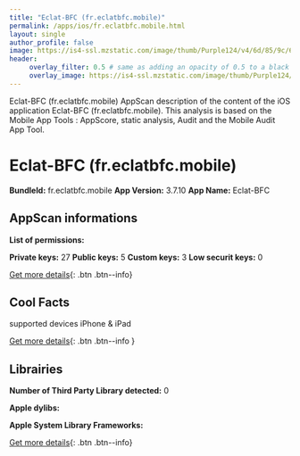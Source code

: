```yaml
---
title: "Eclat-BFC (fr.eclatbfc.mobile)"
permalink: /apps/ios/fr.eclatbfc.mobile.html
layout: single
author_profile: false
image: https://is4-ssl.mzstatic.com/image/thumb/Purple124/v4/6d/85/9c/6d859c88-5999-b236-d8a7-a88f33ed5cc4/AppIcon-0-0-1x_U007emarketing-0-0-0-10-85-220-0.png/512x512bb.jpg
header: 
     overlay_filter: 0.5 # same as adding an opacity of 0.5 to a black background
     overlay_image: https://is4-ssl.mzstatic.com/image/thumb/Purple124/v4/6d/85/9c/6d859c88-5999-b236-d8a7-a88f33ed5cc4/AppIcon-0-0-1x_U007emarketing-0-0-0-10-85-220-0.png/512x512bb.jpg
---
```

Eclat-BFC (fr.eclatbfc.mobile) AppScan description of the content of the iOS application Eclat-BFC (fr.eclatbfc.mobile). This analysis is based on the Mobile App Tools : AppScore, static analysis, Audit and the Mobile Audit App Tool.

# Eclat-BFC (fr.eclatbfc.mobile)

**BundleId:** fr.eclatbfc.mobile
**App Version:** 3.7.10
**App Name:** Eclat-BFC


## AppScan informations 

**List of permissions:** 
  
  
**Private keys:** 27
**Public keys:** 5
**Custom keys:** 3
**Low securit keys:** 0
  
[Get more details](/pricing.html){: .btn .btn--info}

## Cool Facts

supported devices iPhone & iPad
  
[Get more details](/pricing.html){: .btn .btn--info }

## Librairies 
**Number of Third Party Library detected:** 0


**Apple dylibs:**


**Apple System Library Frameworks:**


  
[Get more details](/pricing.html){: .btn .btn--info}

